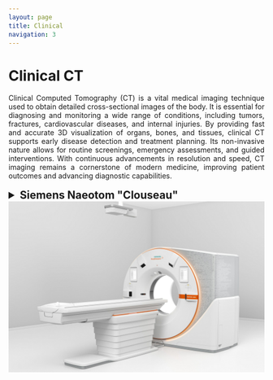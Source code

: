 ```yaml
---
layout: page
title: Clinical 
navigation: 3
---
```


# Clinical CT

<div style="text-align: justify;">
Clinical Computed Tomography (CT) is a vital medical imaging technique used to obtain detailed cross-sectional images of the body. It is essential for diagnosing and monitoring a wide range of conditions, including tumors, fractures, cardiovascular diseases, and internal injuries. By providing fast and accurate 3D visualization of organs, bones, and tissues, clinical CT supports early disease detection and treatment planning. Its non-invasive nature allows for routine screenings, emergency assessments, and guided interventions. With continuous advancements in resolution and speed, CT imaging remains a cornerstone of modern medicine, improving patient outcomes and advancing diagnostic capabilities.
</div>
<br>
<details>
  <summary style="font-size: 1.5em; font-weight: bold;">Siemens Naeotom "Clouseau"</summary>
 
  <div style="text-align: justify;">
 <br>
  The Siemens Naeotom Alpha is the world’s first photon-counting CT, setting new standards in image quality and diagnostic precision. Unlike conventional CT scanners, it uses photon-counting detector technology to deliver ultra-high resolution images with reduced noise and enhanced tissue contrast. This innovation enables clearer visualization of fine structures, improved spectral imaging, and lower radiation doses. The Naeotom Alpha provides unparalleled diagnostic accuracy, benefiting fields such as cardiology, oncology, and neurology. Its advanced reconstruction algorithms and high-speed data acquisition ensure faster, more precise imaging, making it a groundbreaking solution for the future of medical diagnostics.
 <br>
   </div>
   <div style="text-align: center;">
    <img src="images\research\preclinical\Clouseau_Phantom_Vergleich.png" width="1024px" alt="Clouseau imaging">
    <em>Figure 3: Clouseau allows for superresolved image acquisition, based on supersampled image acquisition and iterative image deconvolution techniques. This approach offers an exteremely efficient way of increasing system resolution while maitaining low dose exposure and short measurement times.
</em>
  </div>
<br>
<div style="text-align: center;">
    <img src="images\research\clinical\Clouseau.png" width="1024px" alt="Clouseau phantom">
    <em>Figure 4: Clouseau also allows to image objects exhibiting strong beam-hardening with high image quality: 
Cross-sections of Miethke GAV CSF shunt valves obtained from different CT scanners. From left to
right: Siemens Somatom Force (EID, kernel: Br64, algorithm: Admire level 3), Siemens Naeotom (Ultra High-
Resolution mode, kernel: Hr80, algorithm: QIR level 3), Bruker SkyScan 1276 (100kVp, Cu .1mm) and our
custom μPCCT system (90kVp, Al 2mm). The renderings on the right (4a&b) illustrate a high level of detail and
accurate reproduction of lower attenuation structures, e.g. the ruby balls, visible in red in 4a.
</em>
  </div>
</details>

<div style="text-align: center;">
    <img src="images\equipment\SHS_NAEOTOM_Alpha.jpg" width="1024px" alt="SIEMENS Naeotom">
  </div>
